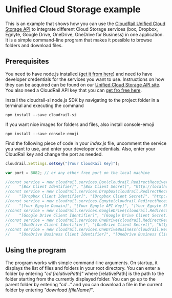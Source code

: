 # Unified Cloud Storage example

This is an example that shows how you can use the [CloudRail Unified Cloud Storage API](https://cloudrail.com/integrations/interfaces/CloudStorage;platformId=Nodejs) to integrate different Cloud Storage services (box, Dropbox, Egnyte, Google Drive, OneDrive, OneDrive for Business) in one application. It is a simple command-line program that makes it possible to browse folders and download files.

## Prerequisites

You need to have node.js installed ([get it from here](http://nodejs.org/)) and need to have developer credentials for the services you want to use. Instructions on how they can be acquired can be found on our [Unified Cloud Storage API site](https://cloudrail.com/integrations/interfaces/CloudStorage;platformId=Nodejs;serviceIds=Box%2CDropbox%2CEgnyte%2CGoogleDrive%2COneDrive%2COneDriveBusiness). You also need a CloudRail API key that you can [get fro free here](https://cloudrail.com/signup).

Install the cloudrail-si node.js SDK by navigating to the project folder in a terminal and executing the command

```
npm install --save cloudrail-si
```

If you want nice images for folders and files, also install console-emoji

```
npm install --save console-emoji
```

Find the following piece of code in your *index.js* file, uncomment the service you want to use, and enter your developer credentials. Also, enter your CloudRail key and change the port as needed.


```javascript
cloudrail.Settings.setKey("[Your CloudRail Key]");

var port = 8082; // or any other free port on the local machine

//const service = new cloudrail.services.Box(cloudrail.RedirectReceivers.getLocalAuthenticator(port),
//    "[Box Client Identifier]", "[Box Client Secret]", "http://localhost:" + port + "/", "someState");
//const service = new cloudrail.services.Dropbox(cloudrail.RedirectReceivers.getLocalAuthenticator(port),
//    "[Dropbox Client Identifier]", "[Dropbox Client Secret]", "http://localhost:" + port + "/", "someState");
//const service = new cloudrail.services.Egnyte(cloudrail.RedirectReceivers.getLocalAuthenticator(port),
//    "[Your Egnyte Domain]", "[Your Egnyte API Key]", "[Your Egnyte Shared Secret]", "http://localhost:" + port + "/", "someState");
//const service = new cloudrail.services.GoogleDrive(cloudrail.RedirectReceivers.getLocalAuthenticator(port),
//    "[Google Drive Client Identifier]", "[Google Drive Client Secret]", "http://localhost:" + port + "/", "someState");
//const service = new cloudrail.services.OneDrive(cloudrail.RedirectReceivers.getLocalAuthenticator(port),
//    "[OneDrive Client Identifier]", "[OneDrive Client Secret]", "http://localhost:" + port + "/", "someState");
//const service = new cloudrail.services.OneDriveBusiness(cloudrail.RedirectReceivers.getLocalAuthenticator(port),
//    "[OneDrive Business Client Identifier]", "[OneDrive Business Client Secret]", "http://localhost:" + port + "/", "someState");

```

## Using the program

The program works with simple command-line arguments. On startup, it displays the list of files and folders in your root directory. You can enter a folder by entering *"cd [relativePath]"* where [relativePath] is the path to the folder starting from the currently displayed folder. You can go up to the parent folder by entering *"cd .."* and you can download a file in the current folder by entering *"download [fileName]"*.